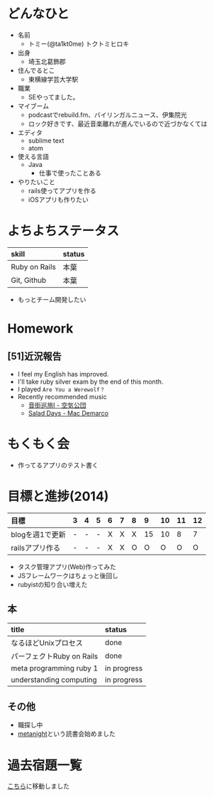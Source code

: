 # どんなひと

* 名前
  * トミー(@ta1kt0me) トクトミヒロキ
* 出身
  * 埼玉北葛飾郡
* 住んでるとこ
  * 東横線学芸大学駅
* 職業
  * SEやってました。
* マイブーム
  * podcastでrebuild.fm、バイリンガルニュース、伊集院光
  * ロック好きです、最近音楽離れが進んでいるので近づかなくては
* エディタ
  * sublime text
  * atom
* 使える言語
  * Java
    * 仕事で使ったことある
* やりたいこと
  * rails使ってアプリを作る
  * iOSアプリも作りたい

# よちよちステータス

| skill           | status   |
| :-------------- | :------- |
| Ruby on Rails   | 本葉     |
| Git, Github     | 本葉     |

* もっとチーム開発したい

# Homework

## [51]近況報告

* I feel my English has improved.
* I'll take ruby silver exam by the end of this month.
* I played `Are You a Werewolf？`
* Recently recommended music
  - [音街巡旅I - 空気公団](http://www.amazon.co.jp/%E9%9F%B3%E8%A1%97%E5%B7%A1%E6%97%85I-%E7%A9%BA%E6%B0%97%E5%85%AC%E5%9B%A3/dp/B00JALLWDO/ref=pd_sim_m_4?ie=UTF8&refRID=0MZ1GFR8489NQ3HX6668)
  - [Salad Days - Mac Demarco](http://www.amazon.co.jp/Salad-Days-Mac-Demarco/dp/B00HY68WFS/ref=pd_sim_m_1?ie=UTF8&refRID=1B3NJD2ENPTWXAHQ0R6Z)

# もくもく会

* 作ってるアプリのテスト書く

# 目標と進捗(2014)

| 目標            | 3   | 4   | 5   | 6   | 7   | 8   | 9    | 10   | 11   | 12   |
| :-----------    | :-- | :-- | :-- | :-- | :-- | :-- | :--- | :--- | :--- | :--- |
| blogを週1で更新 | -   | -   | -   | X   | X   | X   | 15   | 10   | 8    | 7    |
| railsアプリ作る | -   | -   | -   | X   | X   | O   | O    | O    | O    | O    |

* タスク管理アプリ(Web)作ってみた
* JSフレームワークはちょっと後回し
* rubyistの知り合い増えた

## 本

| title                     | status        |
| :------------------------ | :------------ |
| なるほどUnixプロセス      | done          |
| パーフェクトRuby on Rails | done          |
| meta programming ruby 1   | in progress   |
| understanding computing   | in progress   |


## その他

* 職探し中
* [metanight](http://e-g-d.doorkeeper.jp/events/17057)という読書会始めました

# 過去宿題一覧

[こちら](https://gist.github.com/ta1kt0me/88bfa71e45d6ff39e352)に移動しました

